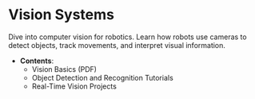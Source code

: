 # Vision Systems

Dive into computer vision for robotics. Learn how robots use cameras to detect objects, track movements, and interpret visual information.

- **Contents**:
  - Vision Basics (PDF)
  - Object Detection and Recognition Tutorials
  - Real-Time Vision Projects
